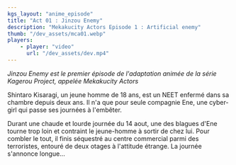 ```yaml
---
kgs_layout: "anime_episode"
title: "Act 01 : Jinzou Enemy"
description: "Mekakucity Actors Episode 1 : Artificial enemy"
thumb: "/dev_assets/mca01.webp"
players:
    - player: "video"
      url: "/dev_assets/dev.mp4"
---
```


_Jinzou Enemy est le premier épisode de l'adaptation animée de la série Kagerou Project, appelée Mekakucity Actors_

Shintaro Kisaragi, un jeune homme de 18 ans, est un NEET enfermé dans sa chambre depuis deux ans. Il n'a que pour seule compagnie Ene, une cyber-girl qui passe ses journées à l'embêter.

Durant une chaude et lourde journée du 14 aout, une des blagues d'Ene tourne trop loin et contraint le jeune-homme à sortir de chez lui. Pour combler le tout, il finis séquestré au centre commercial parmi des terroristes, entouré de deux otages à l'attitude étrange. La journée s'annonce longue...
